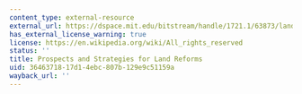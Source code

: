 ```yaml
---
content_type: external-resource
external_url: https://dspace.mit.edu/bitstream/handle/1721.1/63873/landreformsprosp00bane.pdf?sequence=1
has_external_license_warning: true
license: https://en.wikipedia.org/wiki/All_rights_reserved
status: ''
title: Prospects and Strategies for Land Reforms
uid: 36463718-17d1-4ebc-807b-129e9c51159a
wayback_url: ''
---
```

